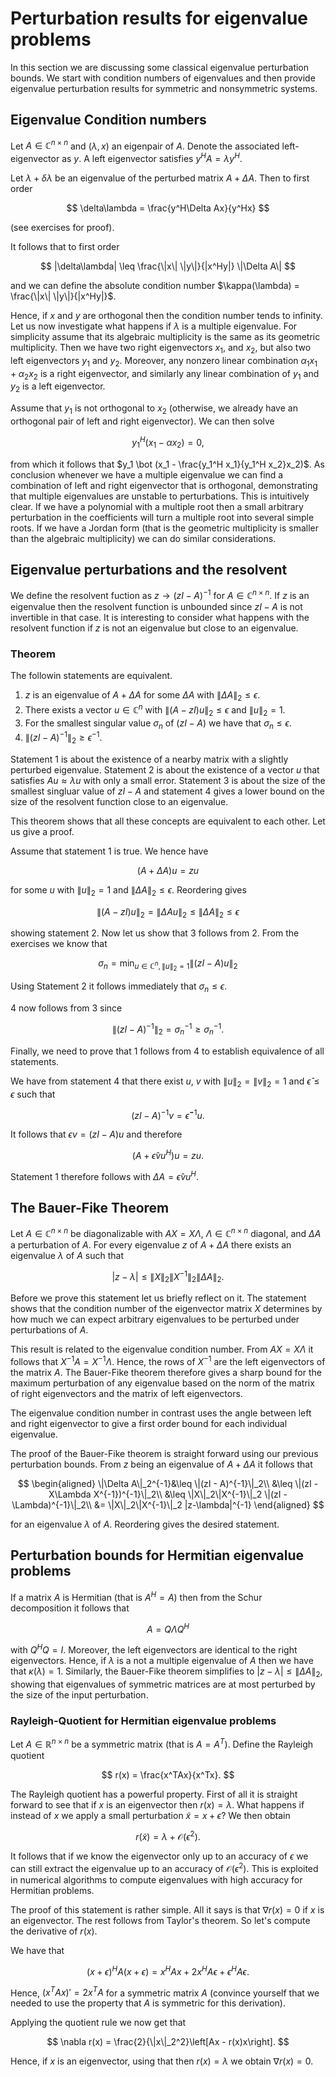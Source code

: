 # Perturbation results for eigenvalue problems

In this section we are discussing some classical eigenvalue perturbation bounds.
We start with condition numbers of eigenvalues and then provide eigenvalue perturbation
results for symmetric and nonsymmetric systems.



## Eigenvalue Condition numbers

Let $A\in\mathbb{C}^{n\times n}$ and $(\lambda, x)$ an eigenpair of $A$. Denote the associated left-eigenvector as $y$.
A left eigenvector satisfies $y^HA = \lambda y^H$.

Let $\lambda + \delta\lambda$ be an eigenvalue of the perturbed matrix $A+\Delta A$. Then to first order

$$
\delta\lambda = \frac{y^H\Delta Ax}{y^Hx}
$$

(see exercises for proof).

It follows that to first order

$$
|\delta\lambda| \leq \frac{\|x\| \|y\|}{|x^Hy|} \|\Delta A\|
$$

and we can define the absolute condition number $\kappa(\lambda) = \frac{\|x\| \|y\|}{|x^Hy|}$. 

Hence, if $x$ and $y$ are orthogonal then the condition number tends to infinity. Let us now investigate what
happens if $\lambda$ is a multiple eigenvalue. For simplicity assume that its algebraic multiplicity is the
same as its geometric multiplicity. Then we have two right eigenvectors $x_1$, and $x_2$, but also two left
eigenvectors $y_1$ and $y_2$. Moreover, any nonzero linear combination $\alpha_1 x_1 + \alpha_2 x_2$ is a
right eigenvector, and similarly any linear combination of $y_1$ and $y_2$ is a left eigenvector.

Assume that $y_1$ is not orthogonal to $x_2$ (otherwise, we already have an orthogonal pair of left and right
eigenvector). We can then solve

$$
y_1^H(x_1 - \alpha x_2) = 0,
$$

from which it follows that $y_1 \bot (x_1 - \frac{y_1^H x_1}{y_1^H x_2}x_2)$. As conclusion whenever we have
a multiple eigenvalue we can find a combination of left and right eigenvector that is orthogonal, demonstrating
that multiple eigenvalues are unstable to perturbations. This is intuitively clear. If we have a polynomial with
a multiple root then a small arbitrary perturbation in the coefficients will turn a multiple root into several simple
roots. If we have a Jordan form (that is the geometric multiplicity is smaller than the algebraic multiplicity) we can
do similar considerations.

## Eigenvalue perturbations and the resolvent

We define the resolvent fuction as $z\rightarrow (zI - A)^{-1}$ for $A\in\mathbb{C}^{n\times n}$. If $z$ is an eigenvalue
then the resolvent function is unbounded since $zI - A$ is not invertible in that case. It is interesting to
consider what happens with the resolvent function if $z$ is not an eigenvalue but close to an eigenvalue.

### Theorem 

The followin statements are equivalent.

1. $z$ is an eigenvalue of $A+\Delta A$ for some $\Delta A$ with $\|\Delta A\|_2\leq \epsilon$.
2. There exists a vector $u\in\mathbb{C}^n$ with $\|(A-zI)u\|_2 \leq \epsilon$ and $\|u\|_2=1$.
3. For the smallest singular value $\sigma_n$ of $(zI - A)$ we have that $\sigma_n\leq\epsilon$.
4. $\|(zI - A)^{-1}\|_2\geq \epsilon^{-1}$.

Statement 1 is about the existence of a nearby matrix with a slightly perturbed eigenvalue. Statement
2 is about the existence of a vector $u$ that satisfies $Au\approx \lambda u$ with only a small error. Statement 3 
is about the size of the smallest singluar value of $zI - A$ and statement 4 gives a lower bound on the size
of the resolvent function close to an eigenvalue.

This theorem shows that all these concepts are equivalent to each other. Let us give a proof.

Assume that statement 1 is true. We hence have

$$
(A + \Delta A) u = zu 
$$

for some $u$ with $\|u\|_2=1$ and $\|\Delta A\|_2\leq \epsilon$. Reordering gives 

$$
\|(A - zI)u\|_2 = \|\Delta A u\|_2 \leq \|\Delta A\|_2 \leq \epsilon
$$

showing statement 2. Now let us show that 3 follows from 2. From the exercises we know that

$$
\sigma_n = \min_{u\in\mathbb{C}^n, \|u\|_2=1} \|(zI - A)u\|_2
$$

Using Statement 2 it follows immediately that $\sigma_n \leq \epsilon$.

4 now follows from 3 since 

$$
\|(zI - A)^{-1}\|_2 = \sigma_n^{-1} \geq \sigma_n^{-1}.
$$

Finally, we need to prove that 1 follows from 4 to establish equivalence of all statements.

We have from statement 4 that there exist $u$, $v$ with $\|u\|_2=\|v\|_2=1$ and $\hat{\epsilon}\leq \epsilon$
such that

$$
(zI-A)^{-1}v = \hat{\epsilon}^{-1}u.
$$

It follows that $\epsilon v = (zI-A)u$ and therefore 

$$
(A + \hat{\epsilon}vu^H)u = zu.
$$

Statement 1 therefore follows with $\Delta A = \hat{\epsilon}vu^H$.

## The Bauer-Fike Theorem

Let $A\in\mathbb{C}^{n\times n}$ be diagonalizable with $AX = X\Lambda$, $\Lambda\in\mathbb{C}^{n\times n}$ diagonal,
and $\Delta A$ a perturbation of $A$. For every eigenvalue $z$ of $A+\Delta A$
there exists an eigenvalue $\lambda$ of $A$ such that

$$
|z-\lambda| \leq \|X\|_2 \|X^{-1}\|_2 \|\Delta A\|_2.
$$

Before we prove this statement let us briefly reflect on it. The statement shows that the condition number of the
eigenvector matrix $X$ determines by how much we can expect arbitrary eigenvalues to be perturbed under perturbations of $A$.

This result is related to the eigenvalue condition number. From $AX = X\Lambda$ it follows that $X^{-1}A = X^{-1}\Lambda$. Hence, the rows of $X^{-1}$ are the left eigenvectors
of the matrix $A$. The Bauer-Fike theorem therefore gives a sharp bound for the maximum perturbation of any eigenvalue
based on the norm of the matrix of right eigenvectors and the matrix of left eigenvectors.

The eigenvalue condition number in contrast uses the angle between left and right eigenvector to give a first order bound for each
individual eigenvalue.

The proof of the Bauer-Fike theorem is straight forward using our previous perturbation bounds. From $z$ being an
eigenvalue of $A+\Delta A$ it follows that

$$
\begin{aligned}
\|\Delta A\|_2^{-1}&\leq \|(zI - A)^{-1}\|_2\\ 
                &\leq \|(zI - X\Lambda X^{-1})^{-1}\|_2\\
                &\leq \|X\|_2\|X^{-1}\|_2 \|(zI - \Lambda)^{-1}\|_2\\
                &= \|X\|_2\|X^{-1}\|_2 |z-\lambda|^{-1} 
\end{aligned} 
$$ 

for an eigenvalue $\lambda$ of $A$. Reordering gives the desired statement.

## Perturbation bounds for Hermitian eigenvalue problems

If a matrix $A$ is Hermitian (that is $A^H=A$) then from the Schur decomposition it follows that

$$
A = Q\Lambda Q^H
$$

with $Q^HQ = I$. Moreover, the left eigenvectors are identical to the right eigenvectors.
Hence, if $\lambda$ is a not a multiple eigenvalue of $A$ then we have that $\kappa(\lambda)=1$.
Similarly, the Bauer-Fike theorem simplifies to $|z-\lambda| \leq \|\Delta A\|_2$, showing that
eigenvalues of symmetric matrices are at most perturbed by the size of the input perturbation.

### Rayleigh-Quotient for Hermitian eigenvalue problems

Let $A\in\mathbb{R}^{n\times n}$ be a symmetric matrix (that is $A=A^T$). Define the Rayleigh quotient

$$
r(x) = \frac{x^TAx}{x^Tx}.
$$
 
The Rayleigh quotient has a powerful property. First of all it is straight forward to see that if $x$ is an 
eigenvector then $r(x) = \lambda$. What happens if instead of $x$ we apply a small perturbation $\tilde{x} = x + \epsilon$?
We then obtain

$$
r(\tilde{x}) = \lambda + \mathcal{O}(\epsilon^2).
$$

It follows that if we know the eigenvector only up to an accuracy of $\epsilon$ we can still extract the
eigenvalue up to an accuracy of $\mathcal{O}(\epsilon^2)$. This is exploited in
numerical algorithms to compute eigenvalues with high accuracy for Hermitian problems.

The proof of this statement is rather simple. All it says is that $\nabla r(x) = 0$ if $x$ is an eigenvector. The
rest follows from Taylor's theorem. So let's compute the derivative of $r(x)$.

We have that

$$
(x + \epsilon)^HA(x + \epsilon) = x^HAx + 2x^HA\epsilon + \epsilon^HA\epsilon.
$$

Hence, $(x^TAx)' = 2x^TA$ for a symmetric matrix $A$ (convince yourself that we needed to use the
property that $A$ is symmetric for this derivation).

Applying the quotient rule we now get that

$$
\nabla r(x) =  \frac{2}{\|x\|_2^2}\left[Ax - r(x)x\right].
$$

Hence, if $x$ is an eigenvector, using that then $r(x) = \lambda$ we obtain $\nabla r(x) = 0$.




